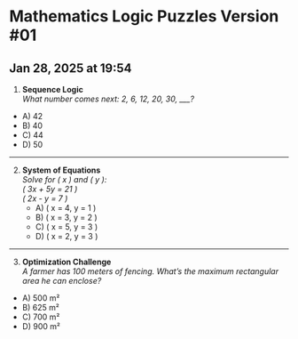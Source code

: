 # Mathematics Logic Puzzles Version #01

Jan 28, 2025 at 19:54
---
1. **Sequence Logic**  
   *What number comes next: 2, 6, 12, 20, 30, ___?*  
- A) 42  
- B) 40  
- C) 44  
- D) 50  
---
2. **System of Equations**  
   *Solve for \( x \) and \( y \):  
   \( 3x + 5y = 21 \)  
   \( 2x - y = 7 \)*  
   - A) \( x = 4, y = 1 \)  
   - B) \( x = 3, y = 2 \)  
   - C) \( x = 5, y = 3 \)  
   - D) \( x = 2, y = 3 \)  
---
3. **Optimization Challenge**  
   *A farmer has 100 meters of fencing. What’s the maximum rectangular area he can enclose?*  
- A) 500 m²  
- B) 625 m²  
- C) 700 m²  
- D) 900 m²  

